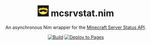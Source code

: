 <div align="center">

# <img src="https://raw.githubusercontent.com/github/explore/80688e429a7d4ef2fca1e82350fe8e3517d3494d/topics/nim/nim.png" height="35px"/> mcsrvstat.nim

An asynchronous Nim wrapper for the [Minecraft Server Status API](https://mcsrvstat.us/).

[![Build](https://github.com/hitblast/mcsrvstat.nim/actions/workflows/build.yml/badge.svg)](https://github.com/hitblast/mcsrvstat.nim/actions/workflows/build.yml)
[![Deploy to Pages](https://github.com/hitblast/mcsrvstat.nim/actions/workflows/pages.yml/badge.svg)](https://github.com/hitblast/mcsrvstat.nim/actions/workflows/pages.yml)

</div>
